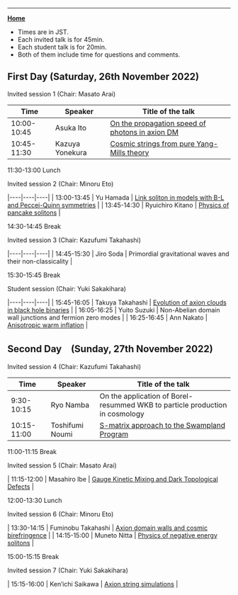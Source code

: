 ---

[**Home**](index)

- Times are in JST. 
- Each invited talk is for 45min. 
- Each student talk is for 20min. 
- Both of them include time for questions and comments.

## First Day (Saturday, 26th November 2022)



Invited session 1  (Chair: Masato Arai)

| Time | Speaker | Title of the talk |
|----|----|----|
| 10:00-10:45 | Asuka Ito | [On the propagation speed of photons in axion DM](20221126_01_ito.pdf) |
| 10:45-11:30 | Kazuya Yonekura | [Cosmic strings from pure Yang-Mills theory](20221126_02_yonekura.pdf) |

11:30-13:00    Lunch

Invited session 2 (Chair: Minoru Eto)

|----|----|----|
| 13:00-13:45  | Yu Hamada | [Link soliton in models with B-L and Peccei-Quinn symmetries](20221126_03_hamada.pdf) |
| 13:45-14:30  | Ryuichiro Kitano | [Physics of pancake solitons](20221126_04_kitano.pdf) |

14:30-14:45  Break

Invited session 3 (Chair: Kazufumi Takahashi)

|----|----|----|
| 14:45-15:30 | Jiro Soda | Primordial gravitational waves and their non-classicality |

15:30-15:45 Break

Student session (Chair: Yuki Sakakihara)

|----|----|----|
| 15:45-16:05 | Takuya Takahashi | [Evolution of axion clouds in black hole binaries](20221126_06_takahashi.pdf) |
| 16:05-16:25 | Yuito Suzuki | Non-Abelian domain wall junctions and fermion zero modes |
| 16:25-16:45 | Ann Nakato | [Anisotropic warm inflation](20221126_08_nakato.pdf) |

## Second Day　(Sunday, 27th November 2022)

Invited session 4 (Chair: Kazufumi Takahashi)

| Time | Speaker | Title of the talk |
|----|----|----|
| 9:30-10:15 | Ryo Namba | On the application of Borel-resummed WKB to particle production in cosmology |
| 10:15-11:00| Toshifumi Noumi | [S-matrix approach to the Swampland Program](20221127_02_noumi.pdf) |

11:00-11:15 Break

Invited session 5 (Chair: Masato Arai)

| 11:15-12:00 | Masahiro Ibe | [Gauge Kinetic Mixing and Dark Topological Defects](20221127_03_ibe.pdf) |

12:00-13:30 Lunch

Invited session 6 (Chair: Minoru Eto)

| 13:30-14:15 | Fuminobu Takahashi | [Axion domain walls and cosmic birefringence](20221127_04_takahashi.pdf) |
| 14:15-15:00 | Muneto Nitta | [Physics of negative energy solitons](20221127_05_nitta.pdf) |

15:00-15:15 Break

Invited session 7 (Chair: Yuki Sakakihara)

| 15:15-16:00 | Ken’ichi Saikawa | [Axion string simulations](20221127_06_saikawa.pdf) |







